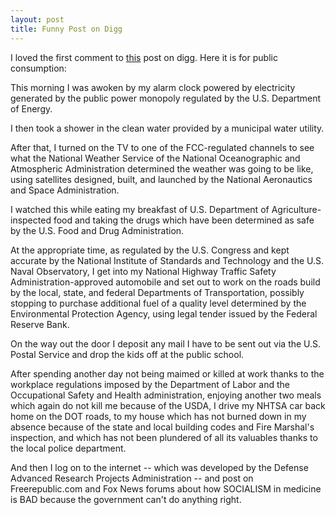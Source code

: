 ```yaml
---
layout: post
title: Funny Post on Digg
---
```


I loved the first comment to [this](http://digg.com/politics/Bill_O_Reilly_Backs_Public_Option_VIDEO) post on digg.
Here it is for public consumption:

This morning I was awoken by my alarm clock powered by electricity generated by the public power monopoly regulated by the U.S. Department of Energy.

I then took a shower in the clean water provided by a municipal water utility.

After that, I turned on the TV to one of the FCC-regulated channels to see what the National Weather Service of the National Oceanographic and Atmospheric Administration determined the weather was going to be like, using satellites designed, built, and launched by the National Aeronautics and Space Administration.

I watched this while eating my breakfast of U.S. Department of Agriculture-inspected food and taking the drugs which have been determined as safe by the U.S. Food and Drug Administration.

At the appropriate time, as regulated by the U.S. Congress and kept accurate by the National Institute of Standards and Technology and the U.S. Naval Observatory, I get into my National Highway Traffic Safety Administration-approved automobile and set out to work on the roads build by the local, state, and federal Departments of Transportation, possibly stopping to purchase additional fuel of a quality level
determined by the Environmental Protection Agency, using legal tender issued by the Federal Reserve Bank.

On the way out the door I deposit any mail I have to be sent out via the U.S. Postal Service and drop the kids off at the public school.

After spending another day not being maimed or killed at work thanks to the workplace regulations imposed by the Department of Labor and the Occupational Safety and Health administration, enjoying another two meals which again do not kill me because of the USDA, I drive my NHTSA car back home on the DOT roads, to my house which has not burned down in my absence because of the state and local building codes and Fire Marshal's inspection, and which has not been plundered of all its
valuables thanks to the local police department.

And then I log on to the internet -- which was developed by the Defense Advanced Research Projects Administration -- and post on Freerepublic.com and Fox News forums about how SOCIALISM in medicine is BAD because the government can't do anything right.